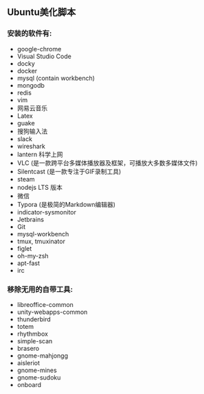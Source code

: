 ## Ubuntu美化脚本

### 安装的软件有:

- google-chrome
- Visual Studio Code
- docky
- docker
- mysql (contain workbench)
- mongodb
- redis
- vim
- 网易云音乐
- Latex
- guake
- 搜狗输入法
- slack
- wireshark
- lantern 科学上网
- VLC (是一款跨平台多媒体播放器及框架，可播放大多数多媒体文件)
- Silentcast (是一款专注于GIF录制工具)
- steam
- nodejs LTS 版本
- 微信
- Typora (是极简的Markdown编辑器)
- indicator-sysmonitor
- Jetbrains
- Git
- mysql-workbench
- tmux, tmuxinator
- figlet
- oh-my-zsh
- apt-fast
- irc


### 移除无用的自带工具:

- libreoffice-common
- unity-webapps-common
- thunderbird
- totem
- rhythmbox
- simple-scan
- brasero
- gnome-mahjongg
- aisleriot
- gnome-mines
- gnome-sudoku
- onboard
